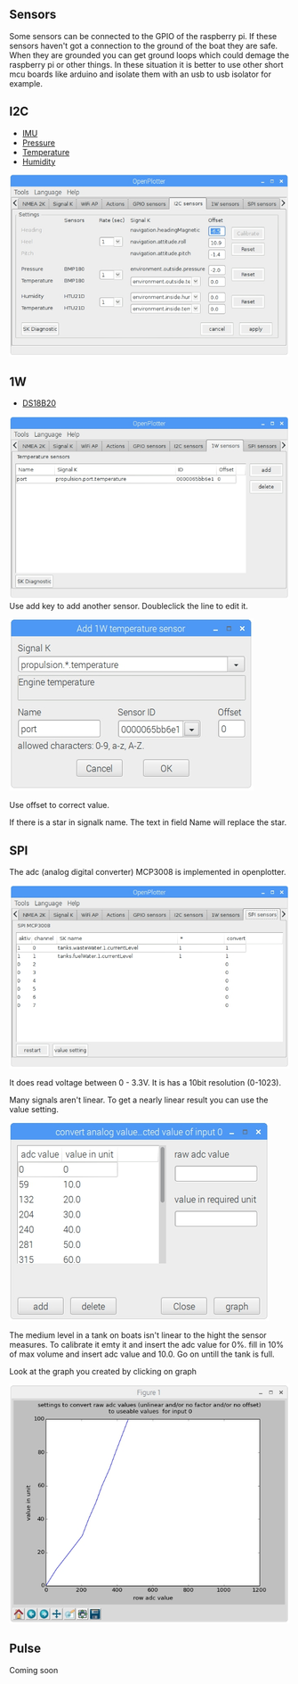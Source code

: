 ## Sensors

Some sensors can be connected to the GPIO of the raspberry pi. If these sensors haven't got a connection to the ground of the boat they are safe. When they are grounded you can get ground loops which could demage the raspberry pi or other things. In these situation it is better to use other short mcu boards like arduino and isolate them with an usb to usb isolator for example.

## I2C

* [IMU](/imu.md)
* [Pressure](/pressure.md)
* [Temperature](/temperature.md)
* [Humidity](/humidity.md)

![](/assets/i2c.jpg)

## 1W

* [DS18B20](DS18B20.md)

![](/assets/1W.jpg)  
Use add key to add another sensor. Doubleclick the line to edit it.

![](/assets/1Wform.jpg)

Use offset to correct value.

If there is a star in signalk name. The text in field Name will replace the star.

## SPI

The adc \(analog digital converter\) MCP3008 is implemented in openplotter.

![](/assets/mcp3008.jpg)

It does read voltage between 0 - 3.3V. It is has a 10bit resolution \(0-1023\).

Many signals aren't linear. To get a nearly linear result you can use the value setting.

![](/assets/mcp3008form1.jpg)

The medium level in a tank on boats isn't linear to the hight the sensor measures. To calibrate it emty it and insert the adc value for 0%. fill in 10% of max volume and insert adc value and 10.0. Go on untill the tank is full.

Look at the graph you created by clicking on graph

![](/assets/mcp3008graph1.jpg)

## Pulse

Coming soon

